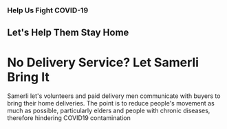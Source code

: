 ### Help Us Fight COVID-19

## Let's Help Them Stay Home

# No Delivery Service? Let Samerli Bring It
Samerli let's volunteers and paid delivery men communicate with buyers to bring their home deliveries. The point is to reduce people's movement as much as possible, particularly elders and people with chronic diseases, therefore hindering COVID19 contamination
